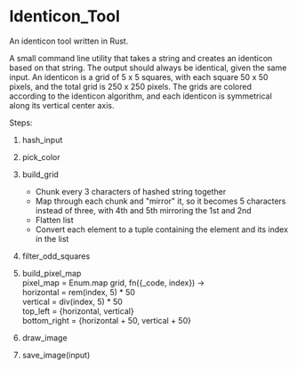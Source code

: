 # Identicon_Tool
An identicon tool written in Rust.

A small command line utility that takes a string and creates an identicon based on that string. The output should always be identical, given the same input. An identicon is a grid of 5 x 5 squares, with each square 50 x 50 pixels, and the total grid is 250 x 250 pixels. The grids are colored according to the identicon algorithm, and each identicon is symmetrical along its vertical center axis.

Steps:
1. hash_input

2. pick_color

3. build_grid  
    * Chunk every 3 characters of hashed string together  
    * Map through each chunk and "mirror" it, so it becomes 5 characters instead of three, with 4th and 5th mirroring the 1st and 2nd  
    * Flatten list  
    * Convert each element to a tuple containing the element and its index in the list

4. filter_odd_squares

5. build_pixel_map  
    pixel_map = Enum.map grid, fn({_code, index}) ->  
    horizontal = rem(index, 5) * 50  
    vertical = div(index, 5) * 50  
    top_left = {horizontal, vertical}  
    bottom_right = {horizontal + 50, vertical + 50}  

6. draw_image

7. save_image(input)

